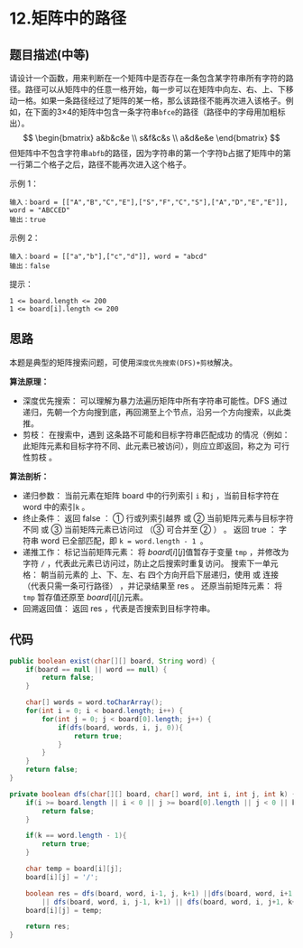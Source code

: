 # 12.矩阵中的路径

## 题目描述(中等)

请设计一个函数，用来判断在一个矩阵中是否存在一条包含某字符串所有字符的路径。路径可以从矩阵中的任意一格开始，每一步可以在矩阵中向左、右、上、下移动一格。如果一条路径经过了矩阵的某一格，那么该路径不能再次进入该格子。例如，在下面的3×4的矩阵中包含一条字符串`bfce`的路径（路径中的字母用加粗标出）。
$$
\begin{bmatrix}
a&b&c&e \\
s&f&c&s \\
a&d&e&e
\end{bmatrix}
$$
但矩阵中不包含字符串`abfb`的路径，因为字符串的第一个字符b占据了矩阵中的第一行第二个格子之后，路径不能再次进入这个格子。

示例 1：

```text
输入：board = [["A","B","C","E"],["S","F","C","S"],["A","D","E","E"]], word = "ABCCED"
输出：true
```

示例 2：

```text
输入：board = [["a","b"],["c","d"]], word = "abcd"
输出：false
```

提示：

```text
1 <= board.length <= 200
1 <= board[i].length <= 200
```



## 思路

本题是典型的矩阵搜索问题，可使用`深度优先搜索(DFS)+剪枝`解决。

**算法原理：**

* 深度优先搜索： 可以理解为暴力法遍历矩阵中所有字符串可能性。DFS 通过递归，先朝一个方向搜到底，再回溯至上个节点，沿另一个方向搜索，以此类推。
* 剪枝： 在搜索中，遇到 这条路不可能和目标字符串匹配成功 的情况（例如：此矩阵元素和目标字符不同、此元素已被访问），则应立即返回，称之为 可行性剪枝 。

**算法剖析：**

* 递归参数： 当前元素在矩阵 board 中的行列索引 `i` 和`j` ，当前目标字符在 word 中的索引`k` 。
* 终止条件：
  返回 false ： ① 行或列索引越界 或 ② 当前矩阵元素与目标字符不同 或 ③ 当前矩阵元素已访问过 （③ 可合并至 ② ） 。
  返回 true ： 字符串 word 已全部匹配，即 `k = word.length - 1 `。
* 递推工作：
  标记当前矩阵元素： 将 $board[i][j]$值暂存于变量 `tmp` ，并修改为字符 `/` ，代表此元素已访问过，防止之后搜索时重复访问。 搜索下一单元格： 朝当前元素的 上、下、左、右 四个方向开启下层递归，使用 或 连接 （代表只需一条可行路径） ，并记录结果至 res 。 还原当前矩阵元素： 将 `tmp` 暂存值还原至 $board[i][j]$元素。
* 回溯返回值： 返回 res ，代表是否搜索到目标字符串。

## 代码

```java
public boolean exist(char[][] board, String word) {
    if(board == null || word == null) {
        return false;
    }

    char[] words = word.toCharArray();
    for(int i = 0; i < board.length; i++) {
        for(int j = 0; j < board[0].length; j++) {
            if(dfs(board, words, i, j, 0)){
                return true;
            }
        }
    }
    return false;
}

private boolean dfs(char[][] board, char[] word, int i, int j, int k) {
    if(i >= board.length || i < 0 || j >= board[0].length || j < 0 || board[i][j] != word[k]) {
        return false;
    }

    if(k == word.length - 1){
        return true;
    }

    char temp = board[i][j];
    board[i][j] = '/';

    boolean res = dfs(board, word, i-1, j, k+1) ||dfs(board, word, i+1, j, k+1)
        || dfs(board, word, i, j-1, k+1) || dfs(board, word, i, j+1, k+1);
    board[i][j] = temp;

    return res;
}
```

